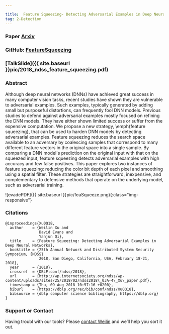 ```yaml
---

title:  Feature Squeezing- Detecting Adversarial Examples in Deep Neural Networks
tag: 2-Detection
---
```




### Paper [Arxiv](https://arxiv.org/abs/1704.01155)

### GitHub: [FeatureSqueezing](https://github.com/QData/FeatureSqueezing)

### [TalkSlide]({{ site.baseurl }}pic/2018_ndss_feature_squeezing.pdf)



### Abstract
Although deep neural networks (DNNs) have achieved great success in many computer vision tasks, recent studies have shown they are vulnerable to adversarial examples. Such examples, typically generated by adding small but purposeful distortions, can frequently fool DNN models. Previous studies to defend against adversarial examples mostly focused on refining the DNN models. They have either shown limited success or suffer from the expensive computation. We propose a new strategy, \emph{feature squeezing}, that can be used to harden DNN models by detecting adversarial examples. Feature squeezing reduces the search space available to an adversary by coalescing samples that correspond to many different feature vectors in the original space into a single sample. By comparing a DNN model's prediction on the original input with that on the squeezed input, feature squeezing detects adversarial examples with high accuracy and few false positives. This paper explores two instances of feature squeezing: reducing the color bit depth of each pixel and smoothing using a spatial filter. These strategies are straightforward, inexpensive, and complementary to defensive methods that operate on the underlying model, such as adversarial training.

![evadePDF]({{ site.baseurl }}pic/feaSqueeze.png){:class="img-responsive"}


### Citations

```
@inproceedings{Xu0Q18,
  author    = {Weilin Xu and
               David Evans and
               Yanjun Qi},
  title     = {Feature Squeezing: Detecting Adversarial Examples in Deep Neural Networks},
  booktitle = {25th Annual Network and Distributed System Security Symposium, {NDSS}
               2018, San Diego, California, USA, February 18-21, 2018},
  year      = {2018},
  crossref  = {DBLP:conf/ndss/2018},
  url       = {http://wp.internetsociety.org/ndss/wp-content/uploads/sites/25/2018/02/ndss2018\_03A-4\_Xu\_paper.pdf},
  timestamp = {Thu, 09 Aug 2018 10:57:16 +0200},
  biburl    = {https://dblp.org/rec/bib/conf/ndss/Xu0Q18},
  bibsource = {dblp computer science bibliography, https://dblp.org}
}
```


### Support or Contact

Having troubl with our tools? Please [contact Weilin](mailto:xuweilin@virginia.edu) and we’ll help you sort it out.
